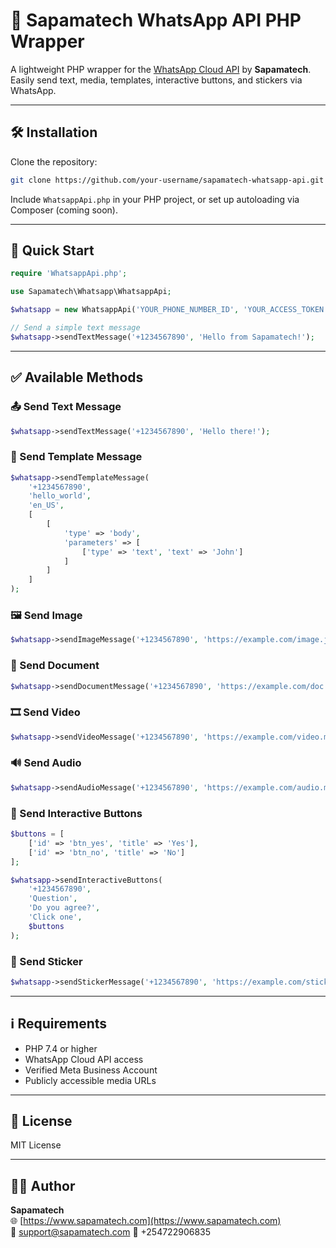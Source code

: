 # 📲 Sapamatech WhatsApp API PHP Wrapper

A lightweight PHP wrapper for the [WhatsApp Cloud API](https://developers.facebook.com/docs/whatsapp/cloud-api/) by **Sapamatech**. Easily send text, media, templates, interactive buttons, and stickers via WhatsApp.

---

## 🛠️ Installation

Clone the repository:

```bash
git clone https://github.com/your-username/sapamatech-whatsapp-api.git
```

Include `WhatsappApi.php` in your PHP project, or set up autoloading via Composer (coming soon).

---

## 🚀 Quick Start

```php
require 'WhatsappApi.php';

use Sapamatech\Whatsapp\WhatsappApi;

$whatsapp = new WhatsappApi('YOUR_PHONE_NUMBER_ID', 'YOUR_ACCESS_TOKEN');

// Send a simple text message
$whatsapp->sendTextMessage('+1234567890', 'Hello from Sapamatech!');
```

---

## ✅ Available Methods

### 📤 Send Text Message

```php
$whatsapp->sendTextMessage('+1234567890', 'Hello there!');
```

### 🧾 Send Template Message

```php
$whatsapp->sendTemplateMessage(
    '+1234567890',
    'hello_world',
    'en_US',
    [
        [
            'type' => 'body',
            'parameters' => [
                ['type' => 'text', 'text' => 'John']
            ]
        ]
    ]
);
```

### 🖼 Send Image

```php
$whatsapp->sendImageMessage('+1234567890', 'https://example.com/image.jpg', 'Look at this image');
```

### 📄 Send Document

```php
$whatsapp->sendDocumentMessage('+1234567890', 'https://example.com/doc.pdf', 'MyDoc.pdf', 'Document caption');
```

### 🎞 Send Video

```php
$whatsapp->sendVideoMessage('+1234567890', 'https://example.com/video.mp4', 'Cool video');
```

### 🔊 Send Audio

```php
$whatsapp->sendAudioMessage('+1234567890', 'https://example.com/audio.mp3');
```

### 🧩 Send Interactive Buttons

```php
$buttons = [
    ['id' => 'btn_yes', 'title' => 'Yes'],
    ['id' => 'btn_no', 'title' => 'No']
];

$whatsapp->sendInteractiveButtons(
    '+1234567890',
    'Question',
    'Do you agree?',
    'Click one',
    $buttons
);
```

### 💬 Send Sticker

```php
$whatsapp->sendStickerMessage('+1234567890', 'https://example.com/sticker.webp');
```

---

## ℹ️ Requirements

- PHP 7.4 or higher
- WhatsApp Cloud API access
- Verified Meta Business Account
- Publicly accessible media URLs

---

## 📄 License

MIT License

---

## 🧑‍💻 Author

**Sapamatech**  
🌐 [https://www.sapamatech.com](https://www.sapamatech.com)  
📧 support@sapamatech.com
📧 +254722906835
